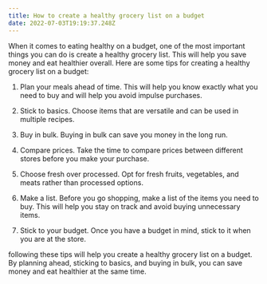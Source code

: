 ```yaml
---
title: How to create a healthy grocery list on a budget
date: 2022-07-03T19:19:37.248Z
---
```


When it comes to eating healthy on a budget, one of the most important things you can do is create a healthy grocery list. This will help you save money and eat healthier overall. Here are some tips for creating a healthy grocery list on a budget:

1. Plan your meals ahead of time. This will help you know exactly what you need to buy and will help you avoid impulse purchases.

2. Stick to basics. Choose items that are versatile and can be used in multiple recipes.

3. Buy in bulk. Buying in bulk can save you money in the long run.

4. Compare prices. Take the time to compare prices between different stores before you make your purchase.

5. Choose fresh over processed. Opt for fresh fruits, vegetables, and meats rather than processed options.

6. Make a list. Before you go shopping, make a list of the items you need to buy. This will help you stay on track and avoid buying unnecessary items.

7. Stick to your budget. Once you have a budget in mind, stick to it when you are at the store.

 following these tips will help you create a healthy grocery list on a budget. By planning ahead, sticking to basics, and buying in bulk, you can save money and eat healthier at the same time.
